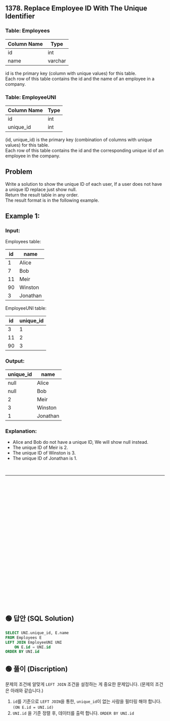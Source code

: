 ## 1378. Replace Employee ID With The Unique Identifier

### Table: Employees

| Column Name   | Type    |
|---------------|---------|
| id            | int     |
| name          | varchar |

id is the primary key (column with unique values) for this table.  
Each row of this table contains the id and the name of an employee in a company.  
 

### Table: EmployeeUNI


| Column Name   | Type    |
|---------------|---------|
| id            | int     |
| unique_id     | int     |

(id, unique_id) is the primary key (combination of columns with unique values) for this table.  
Each row of this table contains the id and the corresponding unique id of an employee in the company.  
 
## Problem

Write a solution to show the unique ID of each user, If a user does not have a unique ID replace just show null.  
Return the result table in any order.  
The result format is in the following example.  

 
## Example 1:

### Input: 

Employees table:

| id | name     |
|----|----------|
| 1  | Alice    |
| 7  | Bob      |
| 11 | Meir     |
| 90 | Winston  |
| 3  | Jonathan |

EmployeeUNI table:

| id | unique_id |
|----|-----------|
| 3  | 1         |
| 11 | 2         |
| 90 | 3         |

### Output: 


| unique_id | name     |
|-----------|----------|
| null      | Alice    |
| null      | Bob      |
| 2         | Meir     |
| 3         | Winston  |
| 1         | Jonathan |

### Explanation: 

* Alice and Bob do not have a unique ID, We will show null instead.  
* The unique ID of Meir is 2.  
* The unique ID of Winston is 3.  
* The unique ID of Jonathan is 1.  


<br/>

---

<br/>
<br/>
<br/>
<br/>
<br/>
<br/>
<br/>
<br/>
<br/>
<br/>
<br/>
<br/>
<br/>
<br/>
<br/>
<br/>
<br/>
<br/>
<br/>
<br/>
<br/>
<br/>
<br/>

## 🟢 답안 (SQL Solution)

```sql
SELECT UNI.unique_id, E.name
FROM Employees E
LEFT JOIN EmployeeUNI UNI
    ON E.id = UNI.id
ORDER BY UNI.id
```

## 🟢 풀이 (Discription)

문제의 조건에 알맞게 `LEFT JOIN` 조건을 설정하는 게 중요한 문제입니다. (문제의 조건은 아래와 같습니다.)  

1. `id`를 기준으로 `LEFT JOIN`을 통한, `unique_id`이 없는 사람을 필터링 해야 합니다. `(ON E.id = UNI.id)`  
2. `UNI.id` 을 기준 정렬 후, 데이터를 출력 합니다. `ORDER BY UNI.id`
